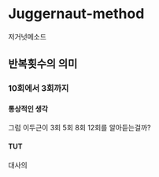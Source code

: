 # Juggernaut-method
저거넛메소드

## 반복횟수의 의미 
### 10회에서 3회까지
#### 통상적인 생각
그럼 이두근이 3회 5회 8회 12회를 알아듣는걸까?
#### TUT
대사의 
